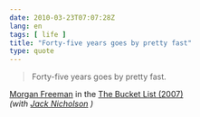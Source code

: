 ```yaml
---
date: 2010-03-23T07:07:28Z
lang: en
tags: [ life ]
title: "Forty-five years goes by pretty fast"
type: quote
---
```


> Forty-five years goes by pretty fast.

[Morgan Freeman](http://www.imdb.com/name/nm0000151/) in the [The Bucket
List (2007)\
](http://www.imdb.com/title/tt0825232/quotes?qt0369327) *(with [Jack
Nicholson](http://www.imdb.com/name/nm0000197/) )*

